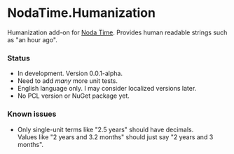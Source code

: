NodaTime.Humanization
=====================

Humanization add-on for [Noda Time](http://nodatime.org).  Provides human readable strings such as "an hour ago".


### Status

- In development.  Version 0.0.1-alpha.
- Need to add *many* more unit tests.
- English language only.  I may consider localized versions later.
- No PCL version or NuGet package yet.

### Known issues 

- Only single-unit terms like "2.5 years" should have decimals.  
  Values like "2 years and 3.2 months" should just say "2 years and 3 months".


